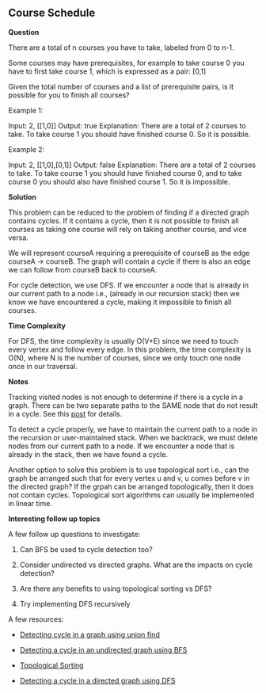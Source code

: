 <h2>Course Schedule</h3>

**Question**

There are a total of n courses you have to take, labeled from 0 to n-1.

Some courses may have prerequisites, for example to take course 0 you have to first take course 1, which is expressed as a pair: [0,1]

Given the total number of courses and a list of prerequisite pairs, is it possible for you to finish all courses?

Example 1:

Input: 2, [[1,0]] 
Output: true
Explanation: There are a total of 2 courses to take. To take course 1 you should have finished course 0. So it is possible.

Example 2:

Input: 2, [[1,0],[0,1]]
Output: false
Explanation: There are a total of 2 courses to take. To take course 1 you should have finished course 0, and to take course 0 you should also have finished course 1. So it is impossible.

**Solution**

This problem can be reduced to the problem of finding if a directed graph contains cycles. If it contains a cycle, then it is not possible to finish all courses as taking one course will rely on taking another course,
and vice versa.

We will represent courseA requiring a prerequisite of courseB as the edge courseA -> courseB. The graph will contain a cycle if there is also an edge we can follow from courseB back to courseA.

For cycle detection, we use DFS. If we encounter a node that is already in our current path to a node i.e.,
(already in our recursion stack) then we know we have encountered a cycle, making it impossible to finish all courses.

**Time Complexity**

For DFS, the time complexity is usually O(V+E) since we need to touch every vertex and follow every edge. In this problem, the time complexity is O(N), where N is the number of courses, since we only touch one node once in our traversal.

**Notes**

Tracking visited nodes is not enough to determine if there is a cycle in a graph. There can be two separate paths to the SAME node that do not result in a cycle. See this [post](https://stackoverflow.com/a/2869661/1718640) for details.

To detect a cycle properly, we have to maintain the current path to a node in the recursion or user-maintained stack. When we backtrack, we must delete nodes from our current path to a node. If we encounter a node that is already in the stack, then we have found a cycle.

Another option to solve this problem is to use topological sort i.e., can the graph be arranged such that 
for every vertex u and v, u comes before v in the directed graph? If the grpah can be arranged topologically,
then it does not contain cycles. Topological sort algorithms can usually be implemented in linear time.

**Interesting follow up topics**

A few follow up questions to investigate: 

1) Can BFS be used to cycle detection too?

2) Consider undirected vs directed graphs. What are the impacts on cycle detection?

3) Are there any benefits to using topological sorting vs DFS?

4) Try implementing DFS recursively

A few resources:

- [Detecting cycle in a graph using union find](https://www.geeksforgeeks.org/union-find/)

- [Detecting a cycle in an undirected graph using BFS](https://www.geeksforgeeks.org/detect-cycle-in-an-undirected-graph-using-bfs/)

- [Topological Sorting](https://www.geeksforgeeks.org/topological-sorting/)

- [Detecting a cycle in a directed graph using DFS](https://www.geeksforgeeks.org/detect-cycle-in-a-graph/)
